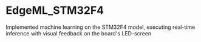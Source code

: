# EdgeML_STM32F4
Implemented machine learning on the STM32F4 model, executing real-time inference with visual feedback on the board's LED-screen
